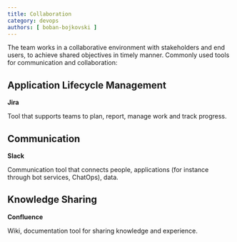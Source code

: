 ```yaml
---
title: Collaboration
category: devops
authors: [ boban-bojkovski ]
---
```


The team works in a collaborative environment with stakeholders and end users, to achieve shared objectives in timely manner.  Commonly used tools for communication and collaboration:

## Application Lifecycle Management

**Jira**

Tool that supports teams to plan, report, manage work and track progress.

## Communication

**Slack**

Communication tool that connects people, applications (for instance through bot services, ChatOps), data. 

## Knowledge Sharing

**Confluence**

Wiki, documentation tool for sharing knowledge and experience. 